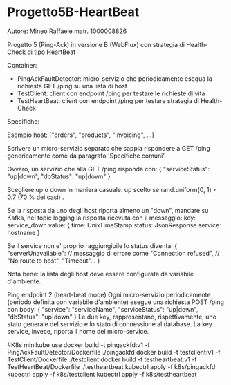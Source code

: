 # Progetto5B-HeartBeat
 
Autore: Mineo Raffaele matr. 1000008826

Progetto 5 (Ping-Ack) in versione B (WebFlux) con strategia di Health-Check di tipo HeartBeat

Container:
- PingAckFaultDetector: micro-servizio che periodicamente esegua la richiesta GET /ping su una lista di host
- TestClient: client con endpoint /ping per testare le richieste di vita
- TestHeartBeat: client con endpoint /ping per testare strategia di Health-Check

Specifiche:

Esempio host:
["orders", "products", "invoicing", ...]

Scrivere un micro-servizio separato che sappia rispondere a GET /ping genericamente come da paragrafo 'Specifiche comuni'.

Ovvero, un servizio che alla GET /ping risponda con:
{
"serviceStatus": "up|down",
"dbStatus": "up|down"
}

Scegliere up o down in maniera casuale: up scelto se rand.uniform(0, 1) < 0.7 (70 % dei casi) .

Se la risposta da uno degli host riporta almeno un "down", mandare su Kafka, nel topic logging la risposta ricevuta con il messaggio:
key: service_down
value: {
time: UnixTimeStamp
status: JsonResponse
service: hostname
}

Se il service non e' proprio raggiungibile lo status diventa:
{
"serverUnavailable": // messaggio di errore come "Connection refused",
// "No route to host", "Timeout"...
}

Nota bene: la lista degli host deve essere configurata da variabile d'ambiente.

Ping endpoint 2 (heart-beat mode)
Ogni micro-servizio periodicamente (periodo definita con variabile d'ambiente) esegue una richiesta POST /ping con body:
{
"service": "serviceName",
"serviceStatus": "up|down",
"dbStatus": "up|down"
}
Le due key, rappresentano, rispettivamente, uno stato generale del servizio e lo stato di connessione al database. La key service, invece, riporta
il nome del micro-service.

#K8s minikube use
    docker build -t pingackfd:v1 -f PingAckFaultDetector/Dockerfile ./pingackfd
    docker build -t testclient:v1 -f TestClient/Dockerfile ./testclient
    docker build -t testheartbeat:v1 -f TestHeartBeat/Dockerfile ./testheartbeat
    kubectrl apply -f k8s/pingackfd
    kubectrl apply -f k8s/testclient
    kubectrl apply -f k8s/testheartbeat